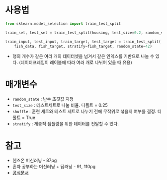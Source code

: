 # 사용법
```python
from sklearn.model_selection import train_test_split

train_set, test_set = train_test_split(housing, test_size=0.2, random_state=42)

train_input, test_input, train_target, test_target = train_test_split(
	fish_data, fish_target, stratify=fish_target, random_state=42)
```
- 행의 개수가 같은 여러 개의 데이터셋을 넘겨서 같은 인덱스를 기반으로 나눌 수 있다. (데이터프레임이 레이블에 따라 여러 개로 나뉘어 있을 때 유용)


# 매개변수
- `random_state` : 난수 초깃값 지정
- `test_size` :  테스트세트로 나눌 비율. 디폴트 = 0.25
- `shuffle` : 훈련 세트와 테스트 세트로 나누기 전에 무작위로 섞을지 여부를 결정. 디폴트 = True
- `stratify` : 계층적 샘플링을 위한 데이터를 전달할 수 있다.

# 참고
- 핸즈온 머신러닝 - 87pg
- 혼자 공부하는 머신러닝 + 딥러닝 - 91, 110pg
- [공식문서](https://scikit-learn.org/stable/modules/generated/sklearn.model_selection.train_test_split.html#sklearn.model_selection.train_test_split)
